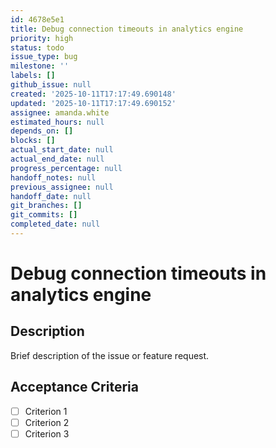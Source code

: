 ```yaml
---
id: 4678e5e1
title: Debug connection timeouts in analytics engine
priority: high
status: todo
issue_type: bug
milestone: ''
labels: []
github_issue: null
created: '2025-10-11T17:17:49.690148'
updated: '2025-10-11T17:17:49.690152'
assignee: amanda.white
estimated_hours: null
depends_on: []
blocks: []
actual_start_date: null
actual_end_date: null
progress_percentage: null
handoff_notes: null
previous_assignee: null
handoff_date: null
git_branches: []
git_commits: []
completed_date: null
---
```


# Debug connection timeouts in analytics engine

## Description

Brief description of the issue or feature request.

## Acceptance Criteria

- [ ] Criterion 1
- [ ] Criterion 2
- [ ] Criterion 3